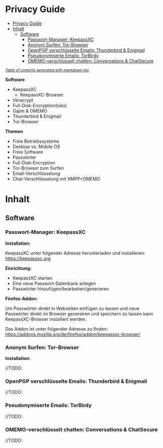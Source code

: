 # Privacy Guide

- [Privacy Guide](#privacy-guide)
- [Inhalt](#inhalt)
  * [Software](#software)
    + [Passwort-Manager: KeepassXC](#passwort-manager--keepassxc)
    + [Anonym Surfen: Tor-Browser](#anonym-surfen--tor-browser)
    + [OpenPGP verschlüsselte Emails: Thunderbird & Enigmail](#openpgp-verschl-sselte-emails--thunderbird---enigmail)
    + [Pseudonymiserte Emails: TorBirdy](#pseudonymiserte-emails--torbirdy)
    + [OMEMO-verschlüsselt chatten: Conversations & ChatSecure](#omemo-verschl-sselt-chatten--conversations---chatsecure)

<small><i><a href='http://ecotrust-canada.github.io/markdown-toc/'>Table of contents generated with markdown-toc</a></i></small>


**Software**

  * KeepassXC
    * KeepassXC-Browser
  * Veracrypt
  * Full-Disk-Encryption(luks)
  * Gajim & OMEMO
  * Thunderbird & Enigmail
  * Tor-Browser
  
**Themen**

  * Freie Betriebssysteme
  * Desktop vs. Mobile OS
  * Freie Software
  * Passwörter
  * Full-Disk-Encryption
  * Tor-Browser zum Surfen
  * Email-Verschlüsselung
  * Chat-Verschlüsselung mit XMPP+OMEMO

# Inhalt
## Software
### Passwort-Manager: KeepassXC
**Installation:**

KeepassXC unter folgender Adresse herunterladen und installieren: https://keepassxc.org

**Einrichtung:**

  * KeepassXC starten
  * Eine neue Passwort-Datenbank anlegen
  * Passwörter hinzufügen/bearbeiten/generieren

**Firefox-Addon:**

Um Passwörter direkt in Webseiten einfügen zu lassen und neue Passwörter direkt im Browser genereiren und speichern zu lassen kann KeepassXC-Browser installiert werden.

Das Addon ist unter folgender Adresse zu finden: https://addons.mozilla.org/de/firefox/addon/keepassxc-browser/

### Anonym Surfen: Tor-Browser
**Installation:**

//TODO: 

### OpenPGP verschlüsselte Emails: Thunderbird & Enigmail

//TODO:

### Pseudonymiserte Emails: TorBirdy

//TODO: 


### OMEMO-verschlüsselt chatten: Conversations & ChatSecure

//TODO:
